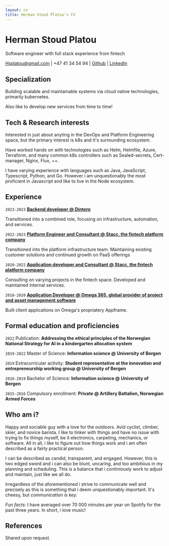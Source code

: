 ```yaml
---
layout: cv
title: Herman Stoud Platou's CV
---
```

# Herman Stoud Platou
Software engineer with full stack experience from fintech

<div id="webaddress">
<a href="hsplatou@gmail.com">Hsplatou@gmail.com</a>
| +47 41 34 54 94
| <a href="[hermans.place](https://github.com/hpl002)">Github</a>
| <a href="[https://www.linkedin.com/in/hsplatou/)">LinkedIn</a>
</div>


## Specialization
Building scalable and maintainable systems via cloud native technologies, primarily kubernetes.

Also like to develop new services from time to time!


## Tech & Research interests
Interested in just about anyting in the DevOps and Platform Engineering space, but the primary interest is k8s and it's surrounding ecosystem.

Have worked hands on with technologies such as Helm, Helmfile, Azure, Terraform, and many common k8s controllers such as Sealed-secrets, Cert-manager, Nginx, Flux, ++.

I have varying experience with languages such as Java, JavaScript, Typescript, Python, and Go. However i am unquestionably the most proficient in Javascript and like to live in the Node ecosystem.

## Experience

`2023-2023`
__<a href="https://www.linkedin.com/company/stacc---the-fintech-platform-company/mycompany/">Backend developer @ Dintero</a>__

Transitioned into a combined role, focusing on infrastructure, automation, and services.

`2022-2023`
__<a href="https://www.linkedin.com/company/stacc---the-fintech-platform-company/mycompany/">Platform Engineer and Consultant @ Stacc, the fintech platform company</a>__

Transitioned into the platform infrastructure team.
Maintaining existing customer solutions and continued growth on PaaS offerings



`2020-2022`
__<a href="https://www.linkedin.com/company/stacc---the-fintech-platform-company/mycompany/">Application developer and Consultant @ Stacc, the fintech platform company</a>__


Consulting on varying projects in the fintech space.
Developed and maintained internal services.


`2018-2020`
__<a href="https://www.linkedin.com/company/omega365/">Application Developer @ Omega 365, global provider of project and asset management software</a>__

Built client applications on Omega's propriatery Appframe.
## Formal education and proficiencies

`2022`
Publication: __Addressing the ethical principles of the Norwegian National Strategy for AI in a kindergarten allocation system__

`2019-2022`
Master of Science: __Information science @ University of Bergen__

`2019`
Extracurricular activity: __Student representative at the innovation and entrepreneurship working group @ University of Bergen__

`2016-2019`
Bachelor of Science: __Information science @ University of Bergen__

`2015-2016`
Compulsory enrollment: __Private @  Artillery Battalion, Norwegian Armed Forces__



## Who am i?
Happy and sociable guy with a love for the outdoors. Avid cyclist, climber, skier, and novice barista.
I like to tinker with things and have no issue with trying to fix things myself, be it electronics, carpeting, mechanics, or software.
All in all, i like to figure out how things work and i am often described as a fairly practical person.

I can be described as candid, transparent, and engaged. However, this is two edged sword and i can also be blunt, uncaring, and too ambitious in my planning and scheduling. This is a balance that i continiously work to adjust and maintain, just like we all do.

Irregardless of the aforementioned i strive to communicate well and precisely as this is something that i deem unquestionably important. It's cheesy, but *communication is key.*

*Fun facts:* I have averaged over 70 000 minutes per year on Spotify for the past three years. In short, i love music!


## References

Shared upon request.


<!-- ### Footer

Last updated: May 2013 -->


